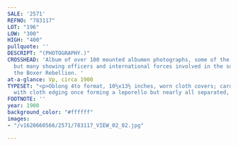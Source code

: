 ```yaml
---
SALE: '2571'
REFNO: "783117"
LOT: "196"
LOW: "300"
HIGH: "400"
pullquote: ''
DESCRIPT: "(PHOTOGRAPHY.)"
CROSSHEAD: 'Album of over 100 mounted albumen photographs, some of the tourist genre,
  but many showing officers and international forces involved in the suppression of
  the Boxer Rebellion. '
at-a-glance: Vp, circa 1900
TYPESET: "<p>Oblong 4to format, 10½x13½ inches, worn cloth covers; card-stock leaves
  with cloth edging once forming a leporello but nearly all separated, scattered soiling.</p>"
FOOTNOTE: ''
year: 1900
background_color: "#ffffff"
images:
- "/v1620660566/2571/783117_VIEW_02_02.jpg"

---
```

